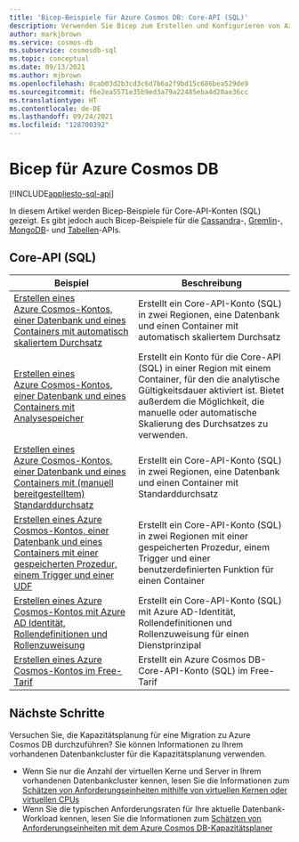 ```yaml
---
title: 'Bicep-Beispiele für Azure Cosmos DB: Core-API (SQL)'
description: Verwenden Sie Bicep zum Erstellen und Konfigurieren von Azure Cosmos DB.
author: markjbrown
ms.service: cosmos-db
ms.subservice: cosmosdb-sql
ms.topic: conceptual
ms.date: 09/13/2021
ms.author: mjbrown
ms.openlocfilehash: 8cab03d2b3cd3c6d7b6a2f9bd15c686bea529de9
ms.sourcegitcommit: f6e2ea5571e35b9ed3a79a22485eba4d20ae36cc
ms.translationtype: HT
ms.contentlocale: de-DE
ms.lasthandoff: 09/24/2021
ms.locfileid: "128700392"
---
```

# <a name="bicep-for-azure-cosmos-db"></a>Bicep für Azure Cosmos DB

[!INCLUDE[appliesto-sql-api](../includes/appliesto-sql-api.md)]

In diesem Artikel werden Bicep-Beispiele für Core-API-Konten (SQL) gezeigt. Es gibt jedoch auch Bicep-Beispiele für die [Cassandra](../cassandra/manage-with-bicep.md)-, [Gremlin](../graph/manage-with-bicep.md)-, [MongoDB](../mongodb/manage-with-bicep.md)- und [Tabellen](../table/manage-with-bicep.md)-APIs.

## <a name="core-sql-api"></a>Core-API (SQL)

|**Beispiel**|**Beschreibung**|
|---|---|
|[Erstellen eines Azure Cosmos-Kontos, einer Datenbank und eines Containers mit automatisch skaliertem Durchsatz](manage-with-bicep.md#create-autoscale) | Erstellt ein Core-API-Konto (SQL) in zwei Regionen, eine Datenbank und einen Container mit automatisch skaliertem Durchsatz |
|[Erstellen eines Azure Cosmos-Kontos, einer Datenbank und eines Containers mit Analysespeicher](manage-with-bicep.md#create-analytical-store) | Erstellt ein Konto für die Core-API (SQL) in einer Region mit einem Container, für den die analytische Gültigkeitsdauer aktiviert ist. Bietet außerdem die Möglichkeit, die manuelle oder automatische Skalierung des Durchsatzes zu verwenden. |
|[Erstellen eines Azure Cosmos-Kontos, einer Datenbank und eines Containers mit (manuell bereitgestelltem) Standarddurchsatz](manage-with-bicep.md#create-manual) | Erstellt ein Core-API-Konto (SQL) in zwei Regionen, eine Datenbank und einen Container mit Standarddurchsatz |
|[Erstellen eines Azure Cosmos-Kontos, einer Datenbank und eines Containers mit einer gespeicherten Prozedur, einem Trigger und einer UDF](manage-with-bicep.md#create-sproc) | Erstellt ein Core-API-Konto (SQL) in zwei Regionen mit einer gespeicherten Prozedur, einem Trigger und einer benutzerdefinierten Funktion für einen Container |
|[Erstellen eines Azure Cosmos-Kontos mit Azure AD Identität, Rollendefinitionen und Rollenzuweisung](manage-with-bicep.md#create-rbac) | Erstellt ein Core-API-Konto (SQL) mit Azure AD-Identität, Rollendefinitionen und Rollenzuweisung für einen Dienstprinzipal |
|[Erstellen eines Azure Cosmos-Kontos im Free-Tarif](manage-with-bicep.md#free-tier) |  Erstellt ein Azure Cosmos DB-Core-API-Konto (SQL) im Free-Tarif |

## <a name="next-steps"></a>Nächste Schritte

Versuchen Sie, die Kapazitätsplanung für eine Migration zu Azure Cosmos DB durchzuführen? Sie können Informationen zu Ihrem vorhandenen Datenbankcluster für die Kapazitätsplanung verwenden.

* Wenn Sie nur die Anzahl der virtuellen Kerne und Server in Ihrem vorhandenen Datenbankcluster kennen, lesen Sie die Informationen zum [Schätzen von Anforderungseinheiten mithilfe von virtuellen Kernen oder virtuellen CPUs](../convert-vcore-to-request-unit.md)
* Wenn Sie die typischen Anforderungsraten für Ihre aktuelle Datenbank-Workload kennen, lesen Sie die Informationen zum [Schätzen von Anforderungseinheiten mit dem Azure Cosmos DB-Kapazitätsplaner](estimate-ru-with-capacity-planner.md)
